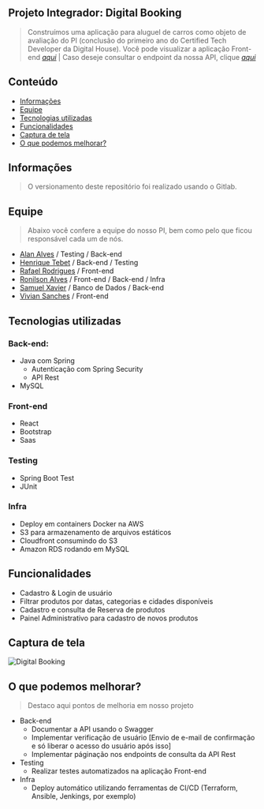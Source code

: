 ## Projeto Integrador: Digital Booking
> Construímos uma aplicação para aluguel de carros como objeto de avaliação do
> PI (conclusão do primeiro ano do Certified Tech Developer da Digital House).
> Você pode visualizar a aplicação Front-end [_aqui_](https://view.pidigitalbooking.ml)
> | Caso deseje consultar o endpoint da nossa API, clique [_aqui_](https://api.pidigitalbooking.ml/produto)

## Conteúdo
* [Informações](#Informações)
* [Equipe](#equipe)
* [Tecnologias utilizadas](#tecnologias-utilizadas)
* [Funcionalidades](#funcionalidades)
* [Captura de tela](#captura-de-tela)
* [O que podemos melhorar?](#o-que-podemos-melhorar?)

## Informações
> O versionamento deste repositório foi realizado usando o Gitlab.

## Equipe
> Abaixo você confere a equipe do nosso PI, bem como pelo que ficou responsável cada um de nós.
- [Alan Alves](https://www.linkedin.com/in/alanalvess/) / Testing / Back-end
- [Henrique Tebet](https://www.linkedin.com/in/henrique-tebet-31bb5315b/) / Back-end / Testing
- [Rafael Rodrigues](https://www.linkedin.com/in/rafael--rodrigues/) / Front-end
- [Ronilson Alves](https://linkedin.com/in/ronilsonalves) / Front-end / Back-end / Infra
- [Samuel Xavier](https://www.linkedin.com/in/samuel-xavier-60b757a9/) / Banco de Dados / Back-end
- [Vivian Sanches](https://www.linkedin.com/in/vivian-sanches/) / Front-end

## Tecnologias utilizadas
### Back-end:

- Java com Spring
    - Autenticação com Spring Security
    - API Rest
- MySQL

### Front-end

- React
- Bootstrap
- Saas

### Testing

- Spring Boot Test
- JUnit

### Infra

- Deploy em containers Docker na AWS
- S3 para armazenamento de arquivos estáticos
- Cloudfront consumindo do S3
- Amazon RDS rodando em MySQL

## Funcionalidades

- Cadastro & Login de usuário
- Filtrar produtos por datas, categorias e cidades disponíveis
- Cadastro e consulta de Reserva de produtos
- Painel Administrativo para cadastro de novos produtos

## Captura de tela
![Digital Booking](http://cdn.ronilsonalves.com/sitepessoal/projetos/digitalbooking.png "Digital Booking")

## O que podemos melhorar?
> Destaco aqui pontos de melhoria em nosso projeto

- Back-end
  - Documentar a API usando o Swagger
  - Implementar verificação de usuário [Envio de e-mail de confirmação e só liberar o acesso do usuário após isso]
  - Implementar páginação nos endpoints de consulta da API Rest
- Testing
  - Realizar testes automatizados na aplicação Front-end
- Infra
  - Deploy automático utilizando ferramentas de CI/CD (Terraform, Ansible, Jenkings, por exemplo)
